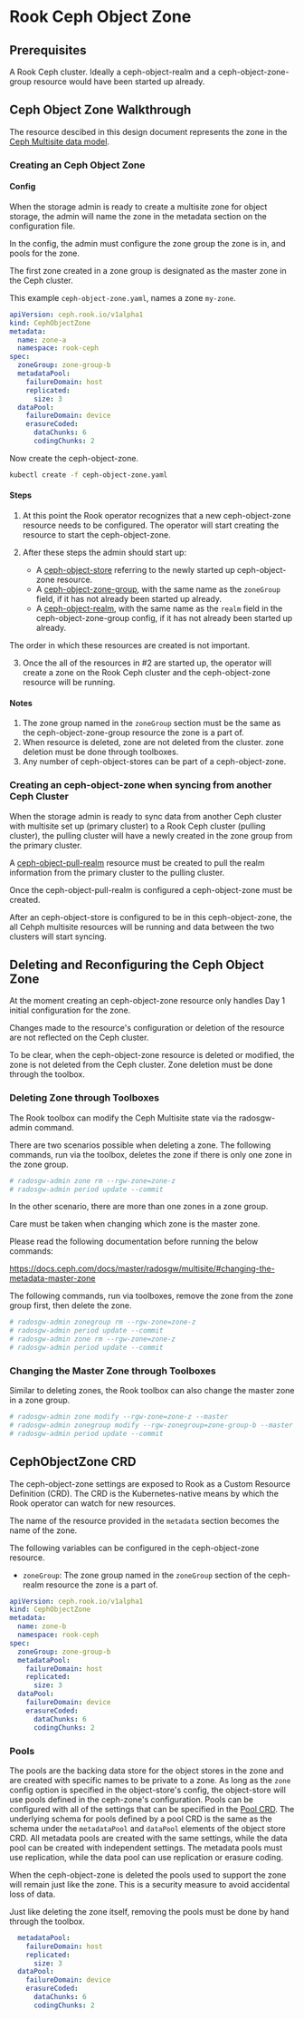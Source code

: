 # Rook Ceph Object Zone

## Prerequisites

A Rook Ceph cluster. Ideally a ceph-object-realm and a ceph-object-zone-group resource would have been started up already.

## Ceph Object Zone Walkthrough

The resource descibed in this design document represents the zone in the [Ceph Multisite data model](/design/ceph/object/ceph-multisite-overview.md).

### Creating an Ceph Object Zone

#### Config

When the storage admin is ready to create a multisite zone for object storage, the admin will name the zone in the metadata section on the configuration file.

In the config, the admin must configure the zone group the zone is in, and pools for the zone.

The first zone created in a zone group is designated as the master zone in the Ceph cluster.

This example `ceph-object-zone.yaml`, names a zone `my-zone`.
```yaml
apiVersion: ceph.rook.io/v1alpha1
kind: CephObjectZone
metadata:
  name: zone-a
  namespace: rook-ceph
spec:
  zoneGroup: zone-group-b
  metadataPool:
    failureDomain: host
    replicated:
      size: 3
  dataPool:
    failureDomain: device
    erasureCoded:
      dataChunks: 6
      codingChunks: 2
```

Now create the ceph-object-zone.
```bash
kubectl create -f ceph-object-zone.yaml
```

#### Steps

1. At this point the Rook operator recognizes that a new ceph-object-zone resource needs to be configured. The operator will start creating the resource to start the ceph-object-zone.

2. After these steps the admin should start up:
    - A [ceph-object-store](/design/ceph/object/ceph-object-store.md) referring to the newly started up ceph-object-zone resource.
    - A [ceph-object-zone-group](/design/ceph/object/ceph-object-zone-group.md), with the same name as the `zoneGroup` field, if it has not already been started up already.
    - A [ceph-object-realm](/design/ceph/object/ceph-object-realm.md), with the same name as the `realm` field in the ceph-object-zone-group config, if it has not already been started up already.

The order in which these resources are created is not important.

3. Once the all of the resources in #2 are started up, the operator will create a zone on the Rook Ceph cluster and the ceph-object-zone resource will be running.

#### Notes

1. The zone group named in the `zoneGroup` section must be the same as the ceph-object-zone-group resource the zone is a part of.
2. When resource is deleted, zone are not deleted from the cluster. zone deletion must be done through toolboxes.
3. Any number of ceph-object-stores can be part of a ceph-object-zone.

### Creating an ceph-object-zone when syncing from another Ceph Cluster

When the storage admin is ready to sync data from another Ceph cluster with multisite set up (primary cluster) to a Rook Ceph cluster (pulling cluster), the pulling cluster will have a newly created in the zone group from the primary cluster.

A [ceph-object-pull-realm](/design/object/ceph-object-pull-realm.md) resource must be created to pull the realm information from the primary cluster to the pulling cluster. 

Once the ceph-object-pull-realm is configured a ceph-object-zone must be created.

After an ceph-object-store is configured to be in this ceph-object-zone, the all Cehph multisite resources will be running and data between the two clusters will start syncing.

## Deleting and Reconfiguring the Ceph Object Zone

At the moment creating an ceph-object-zone resource only handles Day 1 initial configuration for the zone. 

Changes made to the resource's configuration or deletion of the resource are not reflected on the Ceph cluster.

To be clear, when the ceph-object-zone resource is deleted or modified, the zone is not deleted from the Ceph cluster. Zone deletion must be done through the toolbox.

### Deleting Zone through Toolboxes

The Rook toolbox can modify the Ceph Multisite state via the radosgw-admin command.

There are two scenarios possible when deleting a zone.
The following commands, run via the toolbox, deletes the zone if there is only one zone in the zone group.

```bash
# radosgw-admin zone rm --rgw-zone=zone-z
# radosgw-admin period update --commit
```

In the other scenario, there are more than one zones in a zone group.

Care must be taken when changing which zone is the master zone.

Please read the following documentation before running the below commands: 

https://docs.ceph.com/docs/master/radosgw/multisite/#changing-the-metadata-master-zone

The following commands, run via toolboxes, remove the zone from the zone group first, then delete the zone.

```bash
# radosgw-admin zonegroup rm --rgw-zone=zone-z
# radosgw-admin period update --commit
# radosgw-admin zone rm --rgw-zone=zone-z
# radosgw-admin period update --commit
```
### Changing the Master Zone through Toolboxes

Similar to deleting zones, the Rook toolbox can also change the master zone in a zone group.

```bash
# radosgw-admin zone modify --rgw-zone=zone-z --master
# radosgw-admin zonegroup modify --rgw-zonegroup=zone-group-b --master
# radosgw-admin period update --commit
```

## CephObjectZone CRD

The ceph-object-zone settings are exposed to Rook as a Custom Resource Definition (CRD). The CRD is the Kubernetes-native means by which the Rook operator can watch for new resources.

The name of the resource provided in the `metadata` section becomes the name of the zone.

The following variables can be configured in the ceph-object-zone resource.

- `zoneGroup`: The zone group named in the `zoneGroup` section of the ceph-realm resource the zone is a part of.

```yaml
apiVersion: ceph.rook.io/v1alpha1
kind: CephObjectZone
metadata:
  name: zone-b
  namespace: rook-ceph
spec:
  zoneGroup: zone-group-b
  metadataPool:
    failureDomain: host
    replicated:
      size: 3
  dataPool:
    failureDomain: device
    erasureCoded:
      dataChunks: 6
      codingChunks: 2
```

### Pools

The pools are the backing data store for the object stores in the zone and are created with specific names to be private to a zone.
As long as the `zone` config option is specified in the object-store's config, the object-store will use pools defined in the ceph-zone's configuration.
Pools can be configured with all of the settings that can be specified in the [Pool CRD](/Documentation/ceph-pool-crd.md).
The underlying schema for pools defined by a pool CRD is the same as the schema under the `metadataPool` and `dataPool` elements of the object store CRD.
All metadata pools are created with the same settings, while the data pool can be created with independent settings.
The metadata pools must use replication, while the data pool can use replication or erasure coding.

When the ceph-object-zone is deleted the pools used to support the zone will remain just like the zone. This is a security measure to avoid accidental loss of data.

Just like deleting the zone itself, removing the pools must be done by hand through the toolbox.

```yaml
  metadataPool:
    failureDomain: host
    replicated:
      size: 3
  dataPool:
    failureDomain: device
    erasureCoded:
      dataChunks: 6
      codingChunks: 2
```
